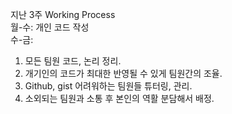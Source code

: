 지난 3주 Working Process <br>
월-수: 개인 코드 작성 <br>
수-금: 
1. 모든 팀원 코드, 논리 정리. 
2. 개기인의 코드가 최대한 반영될 수 있게 팀원간의 조율.
3. Github, gist 어려워하는 팀원들 튜터링, 관리.
4. 소외되는 팀원과 소통 후 본인의 역활 분담해서 배정. 
